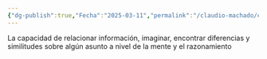 ```yaml
---
{"dg-publish":true,"Fecha":"2025-03-11","permalink":"/claudio-machado/conceptos/pensamientos/","dgPassFrontmatter":true}
---
```


La capacidad de relacionar información, imaginar, encontrar diferencias y similitudes sobre algún asunto a nivel de la mente y el razonamiento 